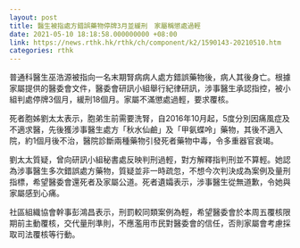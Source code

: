 ```yaml
---
layout: post
title: 醫生被指處方錯誤藥物停牌3月並緩刑　家屬稱懲處過輕
date: 2021-05-10 18:18:58.000000000 +08:00
link: https://news.rthk.hk/rthk/ch/component/k2/1590143-20210510.htm
categories: rthk
---
```


普通科醫生巫浩源被指向一名末期腎病病人處方錯誤藥物後，病人其後身亡。根據家屬提供的醫委會文件，醫委會研訊小組舉行紀律研訊，涉事醫生承認指控，被小組判處停牌3個月，緩刑18個月。家屬不滿懲處過輕，要求覆核。

死者胞姊劉太太表示，胞弟生前需要洗腎，自2016年10月起，5度分別因痛風症及不適求醫，先後獲涉事醫生處方「秋水仙鹼」及「甲氨蝶呤」藥物，其後不適入院，約1個月後不治，醫院診斷兩種藥物引發死者藥物中毒，令多重器官衰竭。

劉太太質疑，曾向研訊小組秘書處反映判刑過輕，對方解釋指判刑並不算輕。她認為涉事醫生多次錯誤處方藥物，質疑並非一時疏忽，不想今次判決成為案例及量刑指標，希望醫委會還死者及家屬公道。死者遺孀表示，涉事醫生從無道歉，令她與家屬感到心痛。

社區組織協會幹事彭鴻昌表示，刑罰較同類案例為輕，希望醫委會於本周五覆核限期前主動覆核，交代量刑準則，不應濫用市民對醫委會的信任，否則家屬會考慮採取司法覆核等行動。
